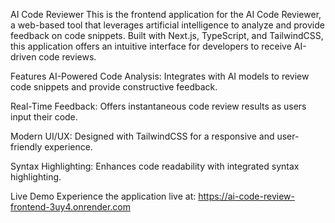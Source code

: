 AI Code Reviewer
This is the frontend application for the AI Code Reviewer, a web-based tool that leverages artificial intelligence to analyze and provide feedback on code snippets. Built with Next.js, TypeScript, and TailwindCSS, this application offers an intuitive interface for developers to receive AI-driven code reviews.​

Features
AI-Powered Code Analysis: Integrates with AI models to review code snippets and provide constructive feedback.

Real-Time Feedback: Offers instantaneous code review results as users input their code.

Modern UI/UX: Designed with TailwindCSS for a responsive and user-friendly experience.

Syntax Highlighting: Enhances code readability with integrated syntax highlighting.​

Live Demo
Experience the application live at: https://ai-code-review-frontend-3uy4.onrender.com
